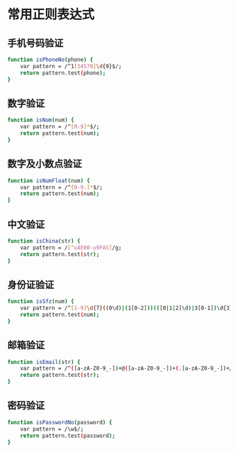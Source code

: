﻿# 常用正则表达式

## 手机号码验证

```bash
function isPhoneNo(phone) { 
    var pattern = /^1[34578]\d{9}$/; 
    return pattern.test(phone); 
}
```

## 数字验证

```bash
function isNum(num) { 
    var pattern = /^[0-9]*$/; 
    return pattern.test(num); 
}
```

## 数字及小数点验证

```bash
function isNumFloat(num) { 
    var pattern = /^[0-9.]*$/; 
    return pattern.test(num); 
}
```

## 中文验证

```bash
function isChina(str) { 
    var pattern = /[^u4E00-u9FA5]/g; 
    return pattern.test(str); 
}
```

## 身份证验证

```bash
function isSfz(num) { 
    var pattern = /^[1-9]\d{7}((0\d)|(1[0-2]))(([0|1|2]\d)|3[0-1])\d{3}$|^[1-9]\d{5}[1-9]\d{3}((0\d)|(1[0-2]))(([0|1|2]\d)|3[0-1])\d{3}([0-9]|X)$/; 
    return pattern.test(num); 
}
```

## 邮箱验证

```bash
function isEmail(str) { 
    var pattern = /^([a-zA-Z0-9_-])+@([a-zA-Z0-9_-])+(.[a-zA-Z0-9_-])+/ ; 
    return pattern.test(str); 
}
```

## 密码验证

```bash
function isPasswordNo(password) {
    var pattern = /\w$/;
    return pattern.test(password);
}
```










